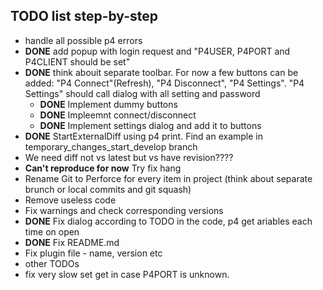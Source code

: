 ## TODO list step-by-step

* handle all possible p4 errors 
* **DONE** add popup with login request and "P4USER, P4PORT and P4CLIENT should be set"
* **DONE** think abouit separate toolbar. For now a few buttons can be added: "P4 Connect"(Refresh), "P4 Disconnect", "P4 Settings". "P4 Settings" should call dialog with all setting and password 
    + **DONE** Implement dummy buttons
    + **DONE** Impleemnt connect/disconnect
    + **DONE** Implement settings dialog and add it to buttons
* **DONE** StartExternalDiff using p4 print. Find an example in temporary_changes_start_develop branch
* We need diff not vs latest but vs have revision????
* **Can't reproduce for now** Try fix hang
* Rename Git to Perforce for every item in project (think about separate brunch or local commits and git squash)
* Remove useless code
* Fix warnings and check corresponding versions
* **DONE** Fix dialog according to TODO in the code, p4 get ariables each time on open
* **DONE** Fix README.md
* Fix plugin file - name, version etc
* other TODOs
* fix very slow set get in case P4PORT is unknown.
